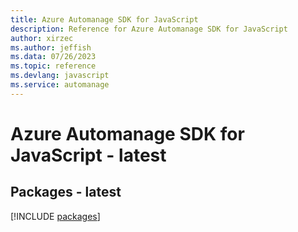 ```yaml
---
title: Azure Automanage SDK for JavaScript
description: Reference for Azure Automanage SDK for JavaScript
author: xirzec
ms.author: jeffish
ms.data: 07/26/2023
ms.topic: reference
ms.devlang: javascript
ms.service: automanage
---
```

# Azure Automanage SDK for JavaScript - latest
## Packages - latest
[!INCLUDE [packages](automanage-index.md)]